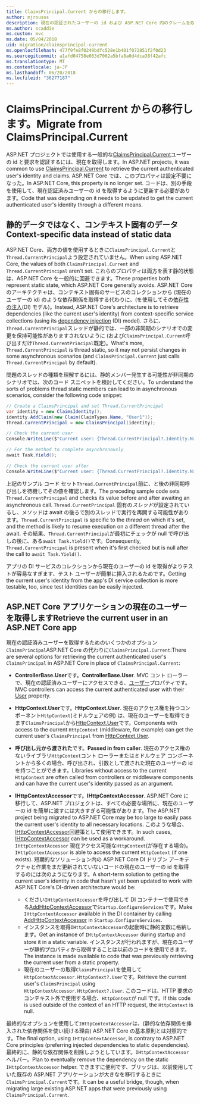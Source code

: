 ```yaml
---
title: ClaimsPrincipal.Current からの移行します。
author: mjrousos
description: 現在の認証されたユーザーの id および ASP.NET Core 内のクレームを取得する ClaimsPrincipal.Current から離れた場所に移行する方法を説明します。
ms.author: scaddie
ms.custom: mvc
ms.date: 05/04/2018
uid: migration/claimsprincipal-current
ms.openlocfilehash: 477f9fe8f0249bdfc528e1b401f072851f2f0d23
ms.sourcegitcommit: a1afd04758e663d7062a5bfa8a0d4dca38f42afc
ms.translationtype: MT
ms.contentlocale: ja-JP
ms.lasthandoff: 06/20/2018
ms.locfileid: "36277187"
---
```

# <a name="migrate-from-claimsprincipalcurrent"></a><span data-ttu-id="fd6b3-103">ClaimsPrincipal.Current からの移行します。</span><span class="sxs-lookup"><span data-stu-id="fd6b3-103">Migrate from ClaimsPrincipal.Current</span></span>

<span data-ttu-id="fd6b3-104">ASP.NET プロジェクトでは使用する一般的な[ClaimsPrincipal.Current](/dotnet/api/system.security.claims.claimsprincipal.current)ユーザーの id と要求を認証するには、現在を取得します。</span><span class="sxs-lookup"><span data-stu-id="fd6b3-104">In ASP.NET projects, it was common to use [ClaimsPrincipal.Current](/dotnet/api/system.security.claims.claimsprincipal.current) to retrieve the current authenticated user's identity and claims.</span></span> <span data-ttu-id="fd6b3-105">ASP.NET Core では、このプロパティは設定不要になった。</span><span class="sxs-lookup"><span data-stu-id="fd6b3-105">In ASP.NET Core, this property is no longer set.</span></span> <span data-ttu-id="fd6b3-106">コードは、別の手段を使用して、現在認証済みユーザーの id を取得するように更新する必要があります。</span><span class="sxs-lookup"><span data-stu-id="fd6b3-106">Code that was depending on it needs to be updated to get the current authenticated user's identity through a different means.</span></span>

## <a name="context-specific-data-instead-of-static-data"></a><span data-ttu-id="fd6b3-107">静的データではなく、コンテキスト固有のデータ</span><span class="sxs-lookup"><span data-stu-id="fd6b3-107">Context-specific data instead of static data</span></span>

<span data-ttu-id="fd6b3-108">ASP.NET Core、両方の値を使用するときに`ClaimsPrincipal.Current`と`Thread.CurrentPrincipal`よう設定されていません。</span><span class="sxs-lookup"><span data-stu-id="fd6b3-108">When using ASP.NET Core, the values of both `ClaimsPrincipal.Current` and `Thread.CurrentPrincipal` aren't set.</span></span> <span data-ttu-id="fd6b3-109">これらのプロパティは両方を表す静的状態は、ASP.NET Core を一般的に回避できます。</span><span class="sxs-lookup"><span data-stu-id="fd6b3-109">These properties both represent static state, which ASP.NET Core generally avoids.</span></span> <span data-ttu-id="fd6b3-110">ASP.NET Core のアーキテクチャは、コンテキスト固有のサービスのコレクションから (現在のユーザーの id) のような依存関係を取得する代わりに、(を使用してその[依存性の注入](xref:fundamentals/dependency-injection)(DI) モデル)。</span><span class="sxs-lookup"><span data-stu-id="fd6b3-110">Instead, ASP.NET Core's architecture is to retrieve dependencies (like the current user's identity) from context-specific service collections (using its [dependency injection](xref:fundamentals/dependency-injection) (DI) model).</span></span> <span data-ttu-id="fd6b3-111">さらに、`Thread.CurrentPrincipal`スレッドが静的では、一部の非同期のシナリオでの変更を保持可能性がありますされないように (および`ClaimsPrincipal.Current`呼び出すだけ`Thread.CurrentPrincipal`既定)。</span><span class="sxs-lookup"><span data-stu-id="fd6b3-111">What's more, `Thread.CurrentPrincipal` is thread static, so it may not persist changes in some asynchronous scenarios (and `ClaimsPrincipal.Current` just calls `Thread.CurrentPrincipal` by default).</span></span>

<span data-ttu-id="fd6b3-112">問題のスレッドの種類を理解するには、静的メンバー発生する可能性が非同期のシナリオでは、次のコード スニペットを検討してください。</span><span class="sxs-lookup"><span data-stu-id="fd6b3-112">To understand the sorts of problems thread static members can lead to in asynchronous scenarios, consider the following code snippet:</span></span>

```csharp
// Create a ClaimsPrincipal and set Thread.CurrentPrincipal
var identity = new ClaimsIdentity();
identity.AddClaim(new Claim(ClaimTypes.Name, "User1"));
Thread.CurrentPrincipal = new ClaimsPrincipal(identity);

// Check the current user
Console.WriteLine($"Current user: {Thread.CurrentPrincipal?.Identity.Name}");

// For the method to complete asynchronously
await Task.Yield();

// Check the current user after
Console.WriteLine($"Current user: {Thread.CurrentPrincipal?.Identity.Name}");
```

<span data-ttu-id="fd6b3-113">上記のサンプル コード セット`Thread.CurrentPrincipal`前に、と後の非同期呼び出しを待機してその値を確認します。</span><span class="sxs-lookup"><span data-stu-id="fd6b3-113">The preceding sample code sets `Thread.CurrentPrincipal` and checks its value before and after awaiting an asynchronous call.</span></span> <span data-ttu-id="fd6b3-114">`Thread.CurrentPrincipal` 固有の*スレッド*が設定されているし、メソッドは await の後ろで別のスレッドで実行を再開する可能性があります。</span><span class="sxs-lookup"><span data-stu-id="fd6b3-114">`Thread.CurrentPrincipal` is specific to the *thread* on which it's set, and the method is likely to resume execution on a different thread after the await.</span></span> <span data-ttu-id="fd6b3-115">その結果、`Thread.CurrentPrincipal`が最初にチェックが null で呼び出しの後に、ある`await Task.Yield()`です。</span><span class="sxs-lookup"><span data-stu-id="fd6b3-115">Consequently, `Thread.CurrentPrincipal` is present when it's first checked but is null after the call to `await Task.Yield()`.</span></span>

<span data-ttu-id="fd6b3-116">アプリの DI サービスのコレクションから現在のユーザーの id を取得がよりテストが容易なすぎます、テスト ユーザーが簡単に挿入されるためです。</span><span class="sxs-lookup"><span data-stu-id="fd6b3-116">Getting the current user's identity from the app's DI service collection is more testable, too, since test identities can be easily injected.</span></span>

## <a name="retrieve-the-current-user-in-an-aspnet-core-app"></a><span data-ttu-id="fd6b3-117">ASP.NET Core アプリケーションの現在のユーザーを取得します</span><span class="sxs-lookup"><span data-stu-id="fd6b3-117">Retrieve the current user in an ASP.NET Core app</span></span>

<span data-ttu-id="fd6b3-118">現在の認証済みユーザーを取得するためのいくつかのオプション`ClaimsPrincipal`ASP.NET Core の代わりに`ClaimsPrincipal.Current`:</span><span class="sxs-lookup"><span data-stu-id="fd6b3-118">There are several options for retrieving the current authenticated user's `ClaimsPrincipal` in ASP.NET Core in place of `ClaimsPrincipal.Current`:</span></span>

* <span data-ttu-id="fd6b3-119">**ControllerBase.User**です。</span><span class="sxs-lookup"><span data-stu-id="fd6b3-119">**ControllerBase.User**.</span></span> <span data-ttu-id="fd6b3-120">MVC コント ローラーで、現在の認証済みユーザーにアクセスできる、[ユーザー](/dotnet/api/microsoft.aspnetcore.mvc.controllerbase.user)プロパティです。</span><span class="sxs-lookup"><span data-stu-id="fd6b3-120">MVC controllers can access the current authenticated user with their [User](/dotnet/api/microsoft.aspnetcore.mvc.controllerbase.user) property.</span></span>
* <span data-ttu-id="fd6b3-121">**HttpContext.User**です。</span><span class="sxs-lookup"><span data-stu-id="fd6b3-121">**HttpContext.User**.</span></span> <span data-ttu-id="fd6b3-122">現在のアクセス権を持つコンポーネント`HttpContext`(ミドルウェアの例) は、現在のユーザーを取得できます`ClaimsPrincipal`から[HttpContext.User](/dotnet/api/microsoft.aspnetcore.http.httpcontext.user)です。</span><span class="sxs-lookup"><span data-stu-id="fd6b3-122">Components with access to the current `HttpContext` (middleware, for example) can get the current user's `ClaimsPrincipal` from [HttpContext.User](/dotnet/api/microsoft.aspnetcore.http.httpcontext.user).</span></span>
* <span data-ttu-id="fd6b3-123">**呼び出し元から渡された**です。</span><span class="sxs-lookup"><span data-stu-id="fd6b3-123">**Passed in from caller**.</span></span> <span data-ttu-id="fd6b3-124">現在のアクセス権のないライブラリ`HttpContext`コント ローラーまたはミドルウェア コンポーネントから多くの場合、呼び出され、引数として渡された現在のユーザーの id を持つことができます。</span><span class="sxs-lookup"><span data-stu-id="fd6b3-124">Libraries without access to the current `HttpContext` are often called from controllers or middleware components and can have the current user's identity passed as an argument.</span></span>
* <span data-ttu-id="fd6b3-125">**IHttpContextAccessor**です。</span><span class="sxs-lookup"><span data-stu-id="fd6b3-125">**IHttpContextAccessor**.</span></span> <span data-ttu-id="fd6b3-126">ASP.NET Core に移行して、ASP.NET プロジェクトは、すべての必要な場所に、現在のユーザーの id を簡単に渡すには大きすぎる可能性があります。</span><span class="sxs-lookup"><span data-stu-id="fd6b3-126">The ASP.NET project being migrated to ASP.NET Core may be too large to easily pass the current user's identity to all necessary locations.</span></span> <span data-ttu-id="fd6b3-127">このような場合、 [IHttpContextAccessor](/dotnet/api/microsoft.aspnetcore.http.ihttpcontextaccessor)回避策として使用できます。</span><span class="sxs-lookup"><span data-stu-id="fd6b3-127">In such cases, [IHttpContextAccessor](/dotnet/api/microsoft.aspnetcore.http.ihttpcontextaccessor) can be used as a workaround.</span></span> <span data-ttu-id="fd6b3-128">`IHttpContextAccessor` 現在アクセス可能な`HttpContext`(が存在する場合)。</span><span class="sxs-lookup"><span data-stu-id="fd6b3-128">`IHttpContextAccessor` is able to access the current `HttpContext` (if one exists).</span></span> <span data-ttu-id="fd6b3-129">短期的なソリューション内の ASP.NET Core DI ドリブン アーキテクチャと作業をまだ更新されていないコードの現在のユーザーの id を取得するのには次のようになります。</span><span class="sxs-lookup"><span data-stu-id="fd6b3-129">A short-term solution to getting the current user's identity in code that hasn't yet been updated to work with ASP.NET Core's DI-driven architecture would be:</span></span>

  * <span data-ttu-id="fd6b3-130">ください`IHttpContextAccessor`を呼び出して DI コンテナーで使用できる[AddHttpContextAccessor](https://github.com/aspnet/Hosting/issues/793)で`Startup.ConfigureServices`です。</span><span class="sxs-lookup"><span data-stu-id="fd6b3-130">Make `IHttpContextAccessor` available in the DI container by calling [AddHttpContextAccessor](https://github.com/aspnet/Hosting/issues/793) in `Startup.ConfigureServices`.</span></span>
  * <span data-ttu-id="fd6b3-131">インスタンスを取得`IHttpContextAccessor`の起動時に静的変数に格納します。</span><span class="sxs-lookup"><span data-stu-id="fd6b3-131">Get an instance of `IHttpContextAccessor` during startup and store it in a static variable.</span></span> <span data-ttu-id="fd6b3-132">インスタンスが行われますが、現在のユーザーが静的プロパティから取得することは以前のコードを使用できます。</span><span class="sxs-lookup"><span data-stu-id="fd6b3-132">The instance is made available to code that was previously retrieving the current user from a static property.</span></span>
  * <span data-ttu-id="fd6b3-133">現在のユーザーの取得`ClaimsPrincipal`を使用して`HttpContextAccessor.HttpContext?.User`です。</span><span class="sxs-lookup"><span data-stu-id="fd6b3-133">Retrieve the current user's `ClaimsPrincipal` using `HttpContextAccessor.HttpContext?.User`.</span></span> <span data-ttu-id="fd6b3-134">このコードは、HTTP 要求のコンテキスト外で使用する場合、`HttpContext`が null です。</span><span class="sxs-lookup"><span data-stu-id="fd6b3-134">If this code is used outside of the context of an HTTP request, the `HttpContext` is null.</span></span>

<span data-ttu-id="fd6b3-135">最終的なオプションを使用して`IHttpContextAccessor`は、(静的な依存関係を挿入された依存関係を使い続ける理由) ASP.NET Core の基本原則とは対照的です。</span><span class="sxs-lookup"><span data-stu-id="fd6b3-135">The final option, using `IHttpContextAccessor`, is contrary to ASP.NET Core principles (preferring injected dependencies to static dependencies).</span></span> <span data-ttu-id="fd6b3-136">最終的に、静的な依存関係を削除しようとしています。`IHttpContextAccessor`ヘルパー。</span><span class="sxs-lookup"><span data-stu-id="fd6b3-136">Plan to eventually remove the dependency on the static `IHttpContextAccessor` helper.</span></span> <span data-ttu-id="fd6b3-137">できますに便利です、ブリッジは、以前使用していた既存の ASP.NET アプリケーションが大きなを移行するときに`ClaimsPrincipal.Current`です。</span><span class="sxs-lookup"><span data-stu-id="fd6b3-137">It can be a useful bridge, though, when migrating large existing ASP.NET apps that were previously using `ClaimsPrincipal.Current`.</span></span>
